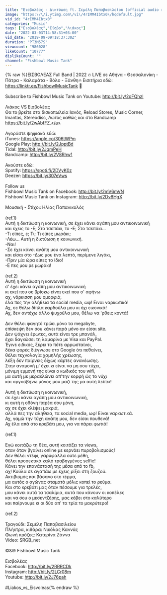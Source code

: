 ```yaml
---
title: "Εισβολέας - Δικτύωση ft. Σεμέλη Παπαβασιλείου (official audio release)"
image: "https:\/\/i.ytimg.com\/vi\/4rIMM4Ibtx0\/hqdefault.jpg"
vid_id: "4rIMM4Ibtx0"
categories: "Music"
tags: ["Εισβολέας","Είσβο","Λιάκος"]
date: "2022-03-03T14:58:31+03:00"
vid_date: "2019-09-09T18:37:30Z"
duration: "PT3M57S"
viewcount: "986028"
likeCount: "10777"
dislikeCount: ""
channel: "Fishbowl Music Tank"
---
```

{% raw %}ΕΙΣΒΟΛΕΑΣ Full Band | 2022 🔥 LIVE σε Αθήνα - Θεσσαλονίκη - Πάτρα - Καλαμάτα - Βόλο - Ξάνθη🔥 Εισιτήρια εδώ: <a rel="nofollow" target="blank" href="https://linktr.ee/FishbowlMusicTank">https://linktr.ee/FishbowlMusicTank</a>  🎯 <br /><br />Subscribe to Fishbowl Music Tank on Youtube: <a rel="nofollow" target="blank" href="http://bit.ly/2oFQhzI">http://bit.ly/2oFQhzI</a><br /><br />Λιάκος VS Εισβολέας<br />Θα το βρείτε στα δισκοπωλεία Ιανός, Reload Stores, Music Corner, Imantas, Stereodisc, Λωτός καθώς και στο Bandcamp <a rel="nofollow" target="blank" href="https://bit.ly/2wAbfFZ.">https://bit.ly/2wAbfFZ.</a><br /><br />Αγοράστε ψηφιακά εδώ: <br />iTunes: <a rel="nofollow" target="blank" href="https://apple.co/306tWPm">https://apple.co/306tWPm</a><br />Google Play: <a rel="nofollow" target="blank" href="http://bit.ly/2JpptBd">http://bit.ly/2JpptBd</a><br />Tidal: <a rel="nofollow" target="blank" href="http://bit.ly/2JqmPeH">http://bit.ly/2JqmPeH</a><br />Bandcamp: <a rel="nofollow" target="blank" href="http://bit.ly/2V8Rhw1">http://bit.ly/2V8Rhw1</a><br /><br />Ακούστε εδώ:<br />Spotify: <a rel="nofollow" target="blank" href="https://spoti.fi/2DVyK0z">https://spoti.fi/2DVyK0z</a><br />Deezer: <a rel="nofollow" target="blank" href="https://bit.ly/307eVws">https://bit.ly/307eVws</a><br /><br />Follow us<br />Fishbowl Music Tank on Facebook: <a rel="nofollow" target="blank" href="http://bit.ly/2mV6mVN">http://bit.ly/2mV6mVN</a><br />Fishbowl Music Tank on Instagram: <a rel="nofollow" target="blank" href="http://bit.ly/2Dv8HgX">http://bit.ly/2Dv8HgX</a><br /><br />Μουσική - Στίχοι: Ηλίας Παπανικολός<br /><br />(ref.1)<br />Αυτή η δικτύωση η κοινωνική, σε έχει κάνει αγάπη μου αντικοινωνική<br />και έχεις το -Ε; Στο τσεπάκι, το -Ε; Στο τσεπάκι...<br />-Τι είπες, ε; Τι; Τι είπες μωράκι;<br />-Λέω... Αυτή η δικτύωση η κοινωνική.<br />-Ναι!<br />-Σε έχει κάνει αγάπη μου αντικοινωνική<br />και είσαι στο -Δως μου ένα λεπτό, περίμενε λιγάκι,<br />-Πριν μία ώρα είπες το ίδιο!<br />-Ε πες μου ρε μωράκι!<br /><br />(ref.2)<br />Αυτή η δικτύωση η κοινωνική <br />σ' έχει κάνει αγάπη μου αντικοινωνική<br />κι εκεί που σε βρίσκω είναι εκεί που σ' αφήνω <br />αχ, νάρκισση μου ομορφιά,<br />έλα πες την αλήθεια τα social media, ωφ! Ειναι ναρκωτικά!<br />Αχ, σε θέλω δίπλα καρδούλα μου κι όχι εικονικά!<br />Αχ, δεν αντέχω άλλο ψυχούλα μου, θέλω να 'ρθεις κοντά!<br /><br />Δεν θέλει φαγητό τρώει μόνο τα megabyte, <br />επίσκεψη δεν σου κάνει παρά μόνο αν είσαι site. <br />Δεν ψάχνει έρωτες,  αυτά είναι τρε μπανάλ, <br />έχει δαγκώσει τη λαμαρίνα με Visa και PayPal.<br />Έγινε ειδικός, ξέρει το πότε αρρωσταίνει, <br />δέκα φορές διέγνωσε στο Google ότι πεθαίνει, <br />θέλει τεχνολογία χαμηλής χρέωσης,<br />λέξη δεν παίρνεις δίχως κάρτες ανανέωσης.<br />Στην αναμονή μ' έχει κι είναι να μη σου τύχει, <br />μόνιμη εμμονή της είναι ο κωδικός του wifi,<br />μα αυτή με μερακλώνει απ'την κορφή ώς το νύχι <br />και αργοσβήνω μόνος μου μαζί της μα αυτή λείπει!<br /><br />Αυτή η δικτύωση η κοινωνική, <br />σε έχει κάνει αγάπη μου αντικοινωνική,<br />κι αυτή η οθόνη παρέα σου μόνη, <br />αχ σε έχει κλέψει μακριά,<br />αλλά πες την αλήθεια, τα social media, ωφ! Είναι ναρκωτικά.<br />Αχ, γαμώ την τύχη αγάπη μου, δεν είσαι πουθενά!<br />Αχ έλα απά στο κρεβάτι μου, για να πάρει φωτιά!<br /><br />(ref.1)<br /><br />Εγώ κοιτάζω τη θέα, αυτή κοιτάζει τα views, <br />οταν όταν βγαίνει online με κερνάει πυροβολισμούς!<br />Δεν θέλει ντέφι, γαρύφαλλα ούτε μέθη, <br />θέλει προσεκτικά καλό τραβηγμένες selfie!<br />Κάνει την επανάστασή της μέσα από το fb,<br />αχ! Κούλα σε αγαπάω με έχεις ρίξει στη ζουζού. <br />Ακτιβισμός και βάσανο στο τέρμα, <br />μα αυτός ο αγώνας σταματά μόλις κοπεί το ρεύμα.<br />Και στο κρεβάτι μας όταν πέσουμε για τρελές,<br />μου κάνει αυτά τα τσαλίμια, αυτά που κάνουν οι κοπέλες<br />και να σου ο μεσεντζέρης, μας κόβει στο καλύτερο<br />και παίρνουμε κι οι δύο απ' τα τρία το μακρύτερο!<br /><br />(ref.2)<br /><br />Τραγούδι: Σεμέλη Παπαβασιλείου<br />Πλήκτρα, κιθάρα: Νικόλας Καννάς<br />Φωνή πρόζες: Κατερίνα Ζάννα<br />Video: SRGB_net<br /><br />©&amp;℗ Fishbowl Music Tank<br /><br />Εισβολέας<br />Facebook: <a rel="nofollow" target="blank" href="http://bit.ly/2RRRCDk">http://bit.ly/2RRRCDk</a><br />Instagram: <a rel="nofollow" target="blank" href="http://bit.ly/2LCr08m">http://bit.ly/2LCr08m</a><br />Youtube: <a rel="nofollow" target="blank" href="http://bit.ly/2J76pah">http://bit.ly/2J76pah</a><br /><br />#Liakos_vs_Eisvoleas{% endraw %}
